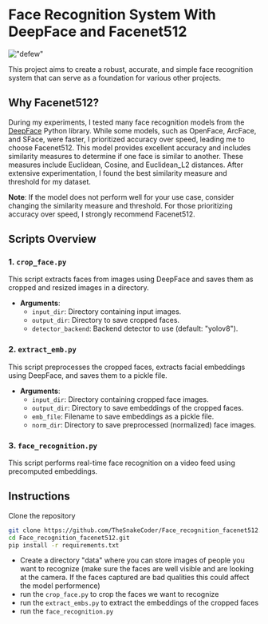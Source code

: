 # Face Recognition System With DeepFace and Facenet512
!["defew"](https://p7.hiclipart.com/preview/348/200/954/mark-zuckerberg-deepface-facebook-facial-recognition-system-deep-learning-landmarks.jpg)

This project aims to create a robust, accurate, and simple face recognition system that can serve as a foundation for various other projects.

## Why Facenet512?

During my experiments, I tested many face recognition models from the [DeepFace](https://github.com/serengil/deepface) Python library. While some models, such as OpenFace, ArcFace, and SFace, were faster, I prioritized accuracy over speed, leading me to choose Facenet512. This model provides excellent accuracy and includes similarity measures to determine if one face is similar to another. These measures include Euclidean, Cosine, and Euclidean_L2 distances. After extensive experimentation, I found the best similarity measure and threshold for my dataset.

**Note**: If the model does not perform well for your use case, consider changing the similarity measure and threshold. For those prioritizing accuracy over speed, I strongly recommend Facenet512.

## Scripts Overview

### 1. `crop_face.py`

This script extracts faces from images using DeepFace and saves them as cropped and resized images in a directory.

- **Arguments**:
  - `input_dir`: Directory containing input images.
  - `output_dir`: Directory to save cropped faces.
  - `detector_backend`: Backend detector to use (default: "yolov8").

### 2. `extract_emb.py`

This script preprocesses the cropped faces, extracts facial embeddings using DeepFace, and saves them to a pickle file.

- **Arguments**:
  - `input_dir`: Directory containing cropped face images.
  - `output_dir`: Directory to save embeddings of the cropped faces.
  - `emb_file`: Filename to save embeddings as a pickle file.
  - `norm_dir`: Directory to save preprocessed (normalized) face images.

### 3. `face_recognition.py`

This script performs real-time face recognition on a video feed using precomputed embeddings.

## Instructions

Clone the repository

```bash
git clone https://github.com/TheSnakeCoder/Face_recognition_facenet512.git
cd Face_recognition_facenet512.git
pip install -r requirements.txt
```

* Create a directory "data" where you can store images of people you want to recognize (make sure the faces are well visible and are looking at the camera.  If the faces captured are bad qualities this could affect the model performence)
* run the `crop_face.py` to crop the faces we want to recognize
* run the `extract_embs.py` to extract the embeddings of the cropped faces
* run the `face_recognition.py`
